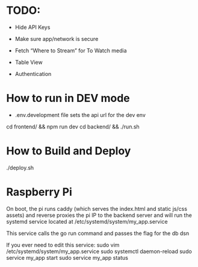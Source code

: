 # TODO:

- Hide API Keys
- Make sure app/network is secure

- Fetch “Where to Stream” for To Watch media
- Table View
- Authentication

# How to run in DEV mode 

* .env.development file sets the api url for the dev env

cd frontend/ && npm run dev
cd backend/ && ./run.sh


# How to Build and Deploy 

./deploy.sh

# Raspberry Pi

On boot, the pi runs caddy (which serves the index.html and static js/css
assets) and reverse proxies the pi IP to the backend server and will run the
systemd service located at /etc/systemd/system/my_app.service

This service calls the go run command and passes the flag for the db dsn

If you ever need to edit this service:
sudo vim /etc/systemd/system/my_app.service
sudo systemctl daemon-reload
sudo service my_app start
sudo service my_app status
